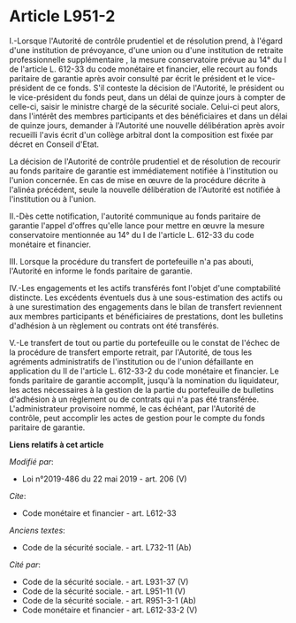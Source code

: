# Article L951-2

I.-Lorsque l'Autorité de contrôle prudentiel et de résolution prend, à l'égard d'une institution de prévoyance, d'une union
ou d'une institution de retraite professionnelle supplémentaire , la mesure conservatoire prévue au 14° du I de l'article L.
612-33 du code monétaire et financier, elle recourt au fonds paritaire de garantie après avoir consulté par écrit le
président et le vice-président de ce fonds. S'il conteste la décision de l'Autorité, le président ou le vice-président du
fonds peut, dans un délai de quinze jours à compter de celle-ci, saisir le ministre chargé de la sécurité sociale. Celui-ci
peut alors, dans l'intérêt des membres participants et des bénéficiaires et dans un délai de quinze jours, demander à
l'Autorité une nouvelle délibération après avoir recueilli l'avis écrit d'un collège arbitral dont la composition est fixée
par décret en Conseil d'Etat.

La décision de l'Autorité de contrôle prudentiel et de résolution de recourir au fonds paritaire de garantie est
immédiatement notifiée à l'institution ou l'union concernée. En cas de mise en œuvre de la procédure décrite à l'alinéa
précédent, seule la nouvelle délibération de l'Autorité est notifiée à l'institution ou à l'union.

II.-Dès cette notification, l'autorité communique au fonds paritaire de garantie l'appel d'offres qu'elle lance pour mettre
en œuvre la mesure conservatoire mentionnée au 14° du I de l'article L. 612-33 du code monétaire et financier.

III. Lorsque la procédure du transfert de portefeuille n'a pas abouti, l'Autorité en informe le fonds paritaire de garantie.

IV.-Les engagements et les actifs transférés font l'objet d'une comptabilité distincte. Les excédents éventuels dus à une
sous-estimation des actifs ou à une surestimation des engagements dans le bilan de transfert reviennent aux membres
participants et bénéficiaires de prestations, dont les bulletins d'adhésion à un règlement ou contrats ont été transférés.

V.-Le transfert de tout ou partie du portefeuille ou le constat de l'échec de la procédure de transfert emporte retrait, par
l'Autorité, de tous les agréments administratifs de l'institution ou de l'union défaillante en application du II de l'article
L. 612-33-2 du code monétaire et financier. Le fonds paritaire de garantie accomplit, jusqu'à la nomination du liquidateur,
les actes nécessaires à la gestion de la partie du portefeuille de bulletins d'adhésion à un règlement ou de contrats qui n'a
pas été transférée. L'administrateur provisoire nommé, le cas échéant, par l'Autorité de contrôle, peut accomplir les actes
de gestion pour le compte du fonds paritaire de garantie.

**Liens relatifs à cet article**

_Modifié par_:

  - Loi n°2019-486 du 22 mai 2019 - art. 206 (V)

_Cite_:

  - Code monétaire et financier - art. L612-33

_Anciens textes_:

  - Code de la sécurité sociale. - art. L732-11 (Ab)

_Cité par_:

  - Code de la sécurité sociale. - art. L931-37 (V)
  - Code de la sécurité sociale. - art. L951-11 (V)
  - Code de la sécurité sociale. - art. R951-3-1 (Ab)
  - Code monétaire et financier - art. L612-33-2 (V)
